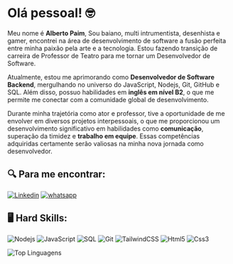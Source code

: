 # Olá pessoal! :nerd_face:

Meu nome é **Alberto Paim**, Sou baiano, multi intrumentista, desenhista e gamer, encontrei na área de desenvolvimento de software a fusão perfeita entre minha paixão pela arte e a tecnologia. Estou fazendo transição de carreira de Professor de Teatro para me tornar um Desenvolvedor de Software.

Atualmente, estou me aprimorando como **Desenvolvedor de Software Backend**, mergulhando no universo do JavaScript, Nodejs, Git, GitHub e SQL. Além disso, possuo habilidades em **inglês em nível B2**, o que me permite me conectar com a comunidade global de desenvolvimento.

Durante minha trajetória como ator e professor, tive a oportunidade de me envolver em diversos projetos interpessoais, o que me proporcionou um desenvolvimento significativo em habilidades como **comunicação**, superação da timidez e **trabalho em equipe**. Essas competências adquiridas certamente serão valiosas na minha nova jornada como desenvolvedor.

## :mag: Para me encontrar:
[![Linkedin](https://img.shields.io/badge/LinkedIn-0077B5?style=for-the-badge&logo=linkedin&logoColor=white)](https://www.linkedin.com/in/albertopaim/)
[![whatsapp](https://img.shields.io/badge/WhatsApp-25D366?style=for-the-badge&logo=whatsapp&logoColor=white)](https://api.whatsapp.com/send/?phone=5571981154490&text&type=phone_number&app_absent=0)

## :desktop_computer: Hard Skills:
![Nodejs](https://img.shields.io/badge/Node%20js-339933?style=for-the-badge&logo=nodedotjs&logoColor=white) 
![JavaScript](https://img.shields.io/badge/JavaScript-323330?style=for-the-badge&logo=javascript&logoColor=F7DF1E)
![SQL](https://img.shields.io/badge/PostgreSQL-316192?style=for-the-badge&logo=postgresql&logoColor=white)
![Git](https://img.shields.io/badge/GIT-E44C30?style=for-the-badge&logo=git&logoColor=white)
![TailwindCSS](https://img.shields.io/badge/Tailwind_CSS-38B2AC?style=for-the-badge&logo=tailwind-css&logoColor=white)
![Html5](https://img.shields.io/badge/HTML5-E34F26?style=for-the-badge&logo=html5&logoColor=white)
![Css3](https://img.shields.io/badge/CSS3-1572B6?style=for-the-badge&logo=css3&logoColor=white) 

![Top Linguagens](https://github-readme-stats.vercel.app/api/top-langs/?username=AlbertoPaim&theme=tokyonight&custom_title=Top%20%Linguagens)
